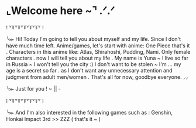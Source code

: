 # ⌞Welcome here ~⌝ .ᐟ.ᐟ
⁞ ꒷꒦꒷꒦꒷꒦꒷꒦꒷꒦꒷ ⁞

╰⪼ Hi! Today I'm going to tell you about myself and my life. Since I don't have much time left. Anime/games, let's start with anime: One Piece that's it . Characters in this anime like: Atlas, Shirahoshi, Pudding, Nami. Only female characters . now I will tell you about my life . My name is Yuna ~ I live so far in Russia ~ I won't tell you the city :) I don't want to be stolen ~ I'm ... my age is a secret so far . as I don't want any unnecessary attention and judgment from adult men/women . That's all for now, goodbye everyone. ⸝⸝ 

╰⪼ Just for you ! ~ || -

 ⁞ ꒷꒦꒷꒦꒷꒦꒷꒦꒷꒦꒷ ⁞
 
 ╰⪼ And I'm also interested in the following games such as : Genshin, Honkai Impact 3rd >> ZZZ ( that's it ~ )
